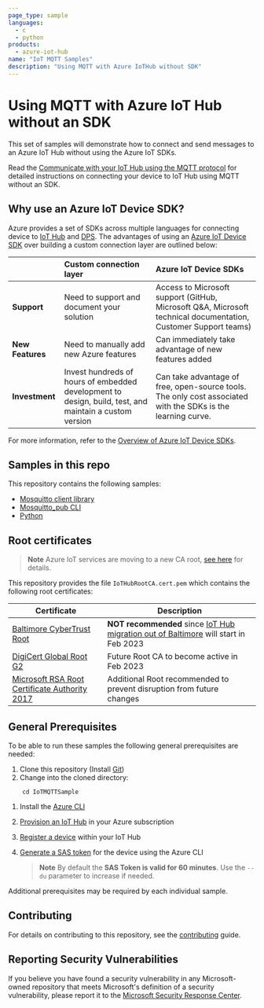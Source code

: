 ```yaml
---
page_type: sample
languages:
  - c
  - python
products:
  - azure-iot-hub
name: "IoT MQTT Samples"
description: "Using MQTT with Azure IoTHub without SDK"
---
```


# Using MQTT with Azure IoT Hub without an SDK

This set of samples will demonstrate how to connect and send messages to an Azure IoT Hub without using the Azure IoT SDKs.

Read the [Communicate with your IoT Hub using the MQTT protocol](https://docs.microsoft.com/azure/iot-hub/iot-hub-mqtt-support) for detailed instructions on connecting your device to IoT Hub using MQTT without an SDK.

## Why use an Azure IoT Device SDK?

Azure provides a set of SDKs across multiple languages for connecting device to [IoT Hub](https://docs.microsoft.com/azure/iot-hub/iot-concepts-and-iot-hub) and [DPS](https://docs.microsoft.com/azure/iot-dps). The advantages of using an [Azure IoT Device SDK](https://docs.microsoft.com/azure/iot-develop/about-iot-sdks) over building a custom connection layer are outlined below:

| | Custom connection layer | Azure IoT Device SDKs |
| :-- | :-- | :-- |
| **Support** | Need to support and document your solution | Access to Microsoft support (GitHub, Microsoft Q&A, Microsoft technical documentation, Customer Support teams) |
| **New Features** | Need to manually add new Azure features | Can immediately take advantage of new features added |
| **Investment** | Invest hundreds of hours of embedded development to design, build, test, and maintain a custom version | Can take advantage of free, open-source tools. The only cost associated with the SDKs is the learning curve. |

For more information, refer to the [Overview of Azure IoT Device SDKs](https://docs.microsoft.com/azure/iot-develop/about-iot-sdks).

## Samples in this repo

This repository contains the following samples:

* [Mosquitto client library](mosquitto)
* [Mosquitto_pub CLI](mosquitto_pub)
* [Python](python)

## Root certificates

> **Note**
> Azure IoT services are moving to a new CA root, [see here](http://aka.ms/iot-ca-updates) for details.

This repository provides the file `IoTHubRootCA.cert.pem` which contains the following root certificates:

| Certificate | Description |
|-|-|
| [Baltimore CyberTrust Root](https://www.digicert.com/kb/digicert-root-certificates.htm) | **NOT recommended** since [IoT Hub migration out of Baltimore](https://techcommunity.microsoft.com/t5/internet-of-things-blog/azure-iot-tls-critical-changes-are-almost-here-and-why-you/ba-p/2393169) will start in Feb 2023
| [DigiCert Global Root G2](https://www.digicert.com/kb/digicert-root-certificates.htm) | Future Root CA to become active in Feb 2023 |
|[Microsoft RSA Root Certificate Authority 2017](https://www.microsoft.com/pkiops/docs/repository.htm) | Additional Root recommended to prevent disruption from future changes  |

## General Prerequisites

To be able to run these samples the following general prerequisites are needed:

1. Clone this repository (Install [Git](https://git-scm.com/downloads))
1. Change into the cloned directory:

```
    cd IoTMQTTSample
```

1. Install the [Azure CLI](https://learn.microsoft.com/en-us/cli/azure/install-azure-cli)
1. [Provision an IoT Hub](https://learn.microsoft.com/en-us/azure/iot-hub/iot-hub-create-through-portal) in your Azure subscription
1. [Register a device](https://learn.microsoft.com/en-us/azure/iot-hub/iot-hub-create-through-portal#register-a-new-device-in-the-iot-hub) within your IoT Hub
1. [Generate a SAS token](https://learn.microsoft.com/cli/azure/iot/hub?view=azure-cli-latest#az-iot-hub-generate-sas-token) for the device using the Azure CLI

    > **Note**
    > By default the **SAS Token is valid for 60 minutes**. Use the `--du` parameter to increase if needed.

Additional prerequisites may be required by each individual sample.

## Contributing

For details on contributing to this repository, see the [contributing](CONTRIBUTING.md) guide.

## Reporting Security Vulnerabilities

If you believe you have found a security vulnerability in any Microsoft-owned repository that meets Microsoft's definition of a security vulnerability, please report it to the [Microsoft Security Response Center](SECURITY.md).
